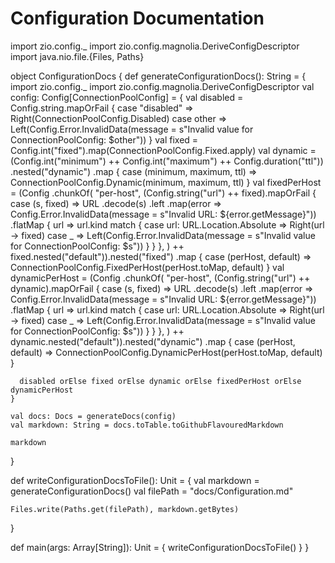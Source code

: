# Configuration Documentation

import zio.config._
import zio.config.magnolia.DeriveConfigDescriptor
import java.nio.file.{Files, Paths}

object ConfigurationDocs {
def generateConfigurationDocs(): String = {
import zio.config._
import zio.config.magnolia.DeriveConfigDescriptor
val config: Config[ConnectionPoolConfig] = {
val disabled = Config.string.mapOrFail {
case "disabled" => Right(ConnectionPoolConfig.Disabled)
case other => Left(Config.Error.InvalidData(message = s"Invalid value for ConnectionPoolConfig: $other"))
}
val fixed = Config.int("fixed").map(ConnectionPoolConfig.Fixed.apply)
val dynamic = (Config.int("minimum") ++ Config.int("maximum") ++ Config.duration("ttl"))
.nested("dynamic")
.map { case (minimum, maximum, ttl) =>
ConnectionPoolConfig.Dynamic(minimum, maximum, ttl)
}
val fixedPerHost = (Config
.chunkOf(
"per-host",
(Config.string("url") ++ fixed).mapOrFail { case (s, fixed) =>
URL
.decode(s)
.left
.map(error => Config.Error.InvalidData(message = s"Invalid URL: ${error.getMessage}"))
.flatMap { url =>
url.kind match {
case url: URL.Location.Absolute => Right(url -> fixed)
case _ => Left(Config.Error.InvalidData(message = s"Invalid value for ConnectionPoolConfig: $s"))
}
}
},
) ++ fixed.nested("default")).nested("fixed")
.map { case (perHost, default) =>
ConnectionPoolConfig.FixedPerHost(perHost.toMap, default)
}
val dynamicPerHost = (Config
.chunkOf(
"per-host",
(Config.string("url") ++ dynamic).mapOrFail { case (s, fixed) =>
URL
.decode(s)
.left
.map(error => Config.Error.InvalidData(message = s"Invalid URL: ${error.getMessage}"))
.flatMap { url =>
url.kind match {
case url: URL.Location.Absolute => Right(url -> fixed)
case _ => Left(Config.Error.InvalidData(message = s"Invalid value for ConnectionPoolConfig: $s"))
}
}
},
) ++ dynamic.nested("default")).nested("dynamic")
.map { case (perHost, default) =>
ConnectionPoolConfig.DynamicPerHost(perHost.toMap, default)
}

      disabled orElse fixed orElse dynamic orElse fixedPerHost orElse dynamicPerHost
    }

    val docs: Docs = generateDocs(config)
    val markdown: String = docs.toTable.toGithubFlavouredMarkdown

    markdown

}

def writeConfigurationDocsToFile(): Unit = {
val markdown = generateConfigurationDocs()
val filePath = "docs/Configuration.md"

    Files.write(Paths.get(filePath), markdown.getBytes)

}

def main(args: Array[String]): Unit = {
writeConfigurationDocsToFile()
}
}
